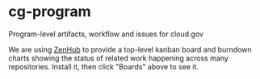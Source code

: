 # cg-program
Program-level artifacts, workflow and issues for cloud.gov

We are using [ZenHub](https://www.zenhub.io) to provide a top-level kanban board and burndown charts showing the status of related work happening across many repositories. Install it, then click "Boards" above to see it.
